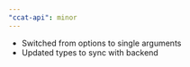 ```yaml
---
"ccat-api": minor
---
```


- Switched from options to single arguments
- Updated types to sync with backend
